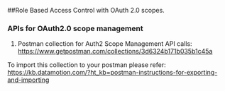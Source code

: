 ##Role Based Access Control with OAuth 2.0 scopes.


### APIs for OAuth2.0 scope management

1) Postman collection for Auth2 Scope Management API calls: https://www.getpostman.com/collections/3d6324b171b035b1c45a

To import this collection to your postman please refer: https://kb.datamotion.com/?ht_kb=postman-instructions-for-exporting-and-importing
